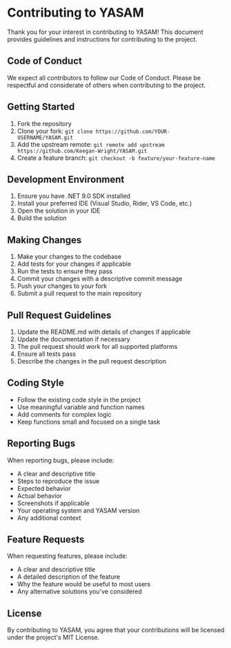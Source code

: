 # Contributing to YASAM

Thank you for your interest in contributing to YASAM! This document provides guidelines and instructions for contributing to the project.

## Code of Conduct

We expect all contributors to follow our Code of Conduct. Please be respectful and considerate of others when contributing to the project.

## Getting Started

1. Fork the repository
2. Clone your fork: `git clone https://github.com/YOUR-USERNAME/YASAM.git`
3. Add the upstream remote: `git remote add upstream https://github.com/Keegan-Wright/YASAM.git`
4. Create a feature branch: `git checkout -b feature/your-feature-name`

## Development Environment

1. Ensure you have .NET 9.0 SDK installed
2. Install your preferred IDE (Visual Studio, Rider, VS Code, etc.)
3. Open the solution in your IDE
4. Build the solution

## Making Changes

1. Make your changes to the codebase
2. Add tests for your changes if applicable
3. Run the tests to ensure they pass
4. Commit your changes with a descriptive commit message
5. Push your changes to your fork
6. Submit a pull request to the main repository

## Pull Request Guidelines

1. Update the README.md with details of changes if applicable
2. Update the documentation if necessary
3. The pull request should work for all supported platforms
4. Ensure all tests pass
5. Describe the changes in the pull request description

## Coding Style

- Follow the existing code style in the project
- Use meaningful variable and function names
- Add comments for complex logic
- Keep functions small and focused on a single task

## Reporting Bugs

When reporting bugs, please include:

- A clear and descriptive title
- Steps to reproduce the issue
- Expected behavior
- Actual behavior
- Screenshots if applicable
- Your operating system and YASAM version
- Any additional context

## Feature Requests

When requesting features, please include:

- A clear and descriptive title
- A detailed description of the feature
- Why the feature would be useful to most users
- Any alternative solutions you've considered

## License

By contributing to YASAM, you agree that your contributions will be licensed under the project's MIT License.
